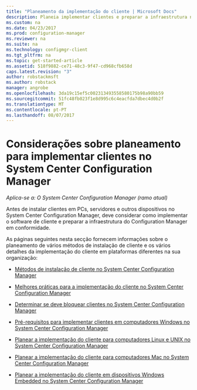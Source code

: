 ```yaml
---
title: "Planeamento da implementação do cliente | Microsoft Docs"
description: Planeia implementar clientes e preparar a infraestrutura no System Center Configuration Manager.
ms.custom: na
ms.date: 04/23/2017
ms.prod: configuration-manager
ms.reviewer: na
ms.suite: na
ms.technology: configmgr-client
ms.tgt_pltfrm: na
ms.topic: get-started-article
ms.assetid: 518f9882-ce71-48c3-9f47-cd968cfb658d
caps.latest.revision: "3"
author: robstackmsft
ms.author: robstack
manager: angrobe
ms.openlocfilehash: 3da19c15ef5c002313493558580175b98a90bb59
ms.sourcegitcommit: 51fc48fb023f1e8d995c6c4eacfda7dbec4d0b2f
ms.translationtype: MT
ms.contentlocale: pt-PT
ms.lasthandoff: 08/07/2017
---
```

# <a name="planning-considerations-for-deploying-clients-in-system-center-configuration-manager"></a>Considerações sobre planeamento para implementar clientes no System Center Configuration Manager

*Aplica-se a: O System Center Configuration Manager (ramo atual)*

Antes de instalar clientes em PCs, servidores e outros dispositivos no System Center Configuration Manager, deve considerar como implementar o software de cliente e preparar a infraestrutura do Configuration Manager em conformidade.  

 As páginas seguintes nesta secção fornecem informações sobre o planeamento de vários métodos de instalação de cliente e os vários detalhes da implementação do cliente em plataformas diferentes na sua organização:  

-   [Métodos de instalação de cliente no System Center Configuration Manager](../../../../core/clients/deploy/plan/client-installation-methods.md)  

-   [Melhores práticas para a implementação do cliente no System Center Configuration Manager](../../../../core/clients/deploy/plan/best-practices-for-client-deployment.md)  

-   [Determinar se deve bloquear clientes no System Center Configuration Manager](../../../../core/clients/deploy/plan/determine-whether-to-block-clients.md)  

-   [Pré-requisitos para implementar clientes em computadores Windows no System Center Configuration Manager](../../../../core/clients/deploy/prerequisites-for-deploying-clients-to-windows-computers.md)  

-   [Planear a implementação do cliente para computadores Linux e UNIX no System Center Configuration Manager](../../../../core/clients/deploy/plan/planning-for-client-deployment-to-linux-and-unix-computers.md)  

-   [Planear a implementação do cliente para computadores Mac no System Center Configuration Manager](../../../../core/clients/deploy/plan/planning-for-client-deployment-to-mac-computers.md)  

-   [Planear a implementação do cliente em dispositivos Windows Embedded no System Center Configuration Manager](../../../../core/clients/deploy/plan/planning-for-client-deployment-to-windows-embedded-devices.md)  
